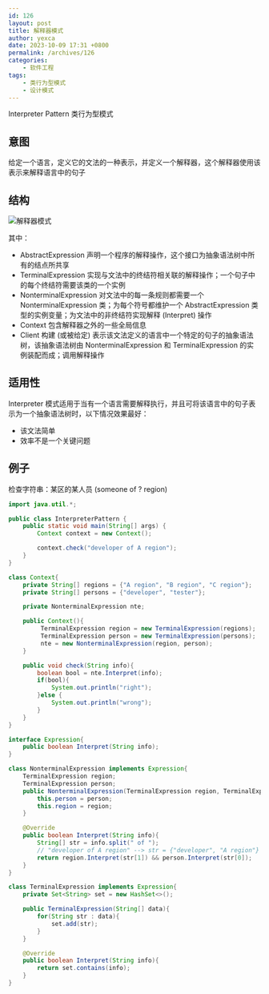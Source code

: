 ```yaml
---
id: 126
layout: post
title: 解释器模式
author: yexca
date: 2023-10-09 17:31 +0800
permalink: /archives/126
categories:
    - 软件工程
tags:
    - 类行为型模式
    - 设计模式
---
```


Interpreter Pattern 类行为型模式

## 意图

给定一个语言，定义它的文法的一种表示，并定义一个解释器，这个解释器使用该表示来解释语言中的句子

## 结构

![解释器模式](https://cdn.statically.io/gh/yexca/image_hosting@master/2021/解释器模式.67y5fd2xby40.webp)

其中：

* AbstractExpression 声明一个程序的解释操作，这个接口为抽象语法树中所有的结点所共享
* TerminalExpression 实现与文法中的终结符相关联的解释操作；一个句子中的每个终结符需要该类的一个实例
* NonterminalExpression 对文法中的每一条规则都需要一个 NonterminalExpression 类；为每个符号都维护一个 AbstractExpression 类型的实例变量；为文法中的非终结符实现解释 (Interpret) 操作
* Context 包含解释器之外的一些全局信息
* Client 构建 (或被给定) 表示该文法定义的语言中一个特定的句子的抽象语法树，该抽象语法树由 NonterminalExpression 和 TerminalExpression 的实例装配而成；调用解释操作

## 适用性

Interpreter 模式适用于当有一个语言需要解释执行，并且可将该语言中的句子表示为一个抽象语法树时，以下情况效果最好：

* 该文法简单
* 效率不是一个关键问题

## 例子

检查字符串：某区的某人员 (someone of ? region)

```java
import java.util.*;

public class InterpreterPattern {
    public static void main(String[] args) {
        Context context = new Context();

        context.check("developer of A region");
    }
}

class Context{
    private String[] regions = {"A region", "B region", "C region"};
    private String[] persons = {"developer", "tester"};

    private NonterminalExpression nte;

    public Context(){
         TerminalExpression region = new TerminalExpression(regions);
         TerminalExpression person = new TerminalExpression(persons);
         nte = new NonterminalExpression(region, person);
    }

    public void check(String info){
        boolean bool = nte.Interpret(info);
        if(bool){
            System.out.println("right");
        }else {
            System.out.println("wrong");
        }
    }
}

interface Expression{
    public boolean Interpret(String info);
}

class NonterminalExpression implements Expression{
    TerminalExpression region;
    TerminalExpression person;
    public NonterminalExpression(TerminalExpression region, TerminalExpression person){
        this.person = person;
        this.region = region;
    }

    @Override
    public boolean Interpret(String info){
        String[] str = info.split(" of ");
        // "developer of A region" --> str = {"developer", "A region"}
        return region.Interpret(str[1]) && person.Interpret(str[0]);
    }
}

class TerminalExpression implements Expression{
    private Set<String> set = new HashSet<>();

    public TerminalExpression(String[] data){
        for(String str : data){
            set.add(str);
        }
    }

    @Override
    public boolean Interpret(String info){
        return set.contains(info);
    }
}
```


